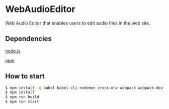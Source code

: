# WebAudioEditor
Web Audio Editor that enables users to edit audio files in the web site.

## Dependencies

[node.js](https://nodejs.org/en/)

[npm](https://www.npmjs.com/)

## How to start

```sh
$ npm install -g babel babel-cli nodemon cross-env webpack webpack-dev-server
$ npm install
$ npm run build
$ npm run start
```
